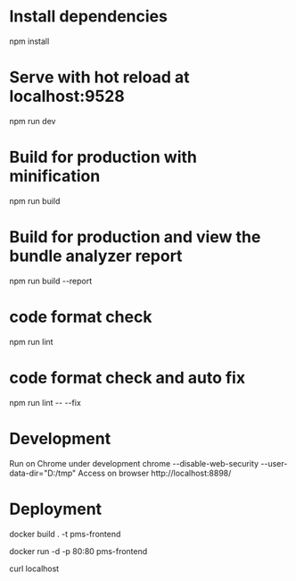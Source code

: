 # Install dependencies
npm install

# Serve with hot reload at localhost:9528
npm run dev

# Build for production with minification
npm run build

# Build for production and view the bundle analyzer report
npm run build --report

# code format check
npm run lint

# code format check and auto fix
npm run lint -- --fix

# Development 
Run on Chrome under development
  chrome --disable-web-security --user-data-dir="D:/tmp"
Access on browser
  http://localhost:8898/

# Deployment
docker build . -t pms-frontend

docker run -d -p 80:80 pms-frontend

curl localhost